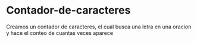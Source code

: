 # Contador-de-caracteres
Creamos un contador de caracteres, el cual busca una letra en una oracion y hace el conteo de cuantas veces aparece
